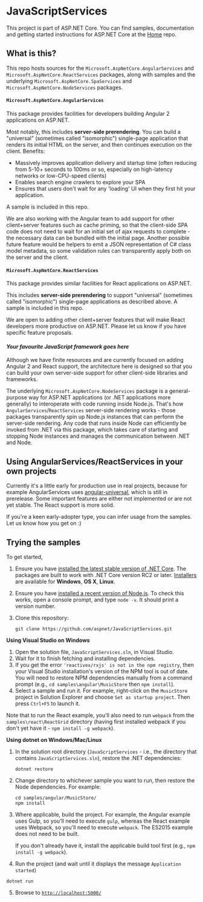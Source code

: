 JavaScriptServices
========

This project is part of ASP.NET Core. You can find samples, documentation and getting started instructions for ASP.NET Core at the [Home](https://github.com/aspnet/home) repo.

## What is this?

This repo hosts sources for the `Microsoft.AspNetCore.AngularServices` and `Microsoft.AspNetCore.ReactServices` packages, along with samples and the underlying `Microsoft.AspNetCore.SpaServices` and `Microsoft.AspNetCore.NodeServices` packages.

#### `Microsoft.AspNetCore.AngularServices`

This package provides facilities for developers building Angular 2 applications on ASP.NET.

Most notably, this includes **server-side prerendering**. You can build a "universal" (sometimes called "isomorphic") single-page application that renders its initial HTML on the server, and then continues execution on the client. Benefits:
 * Massively improves application delivery and startup time (often reducing from 5-10+ seconds to 100ms or so, especially on high-latency networks or low-CPU-speed clients)
 * Enables search engine crawlers to explore your SPA
 * Ensures that users don't wait for any 'loading' UI when they first hit your application.

A sample is included in this repo.

We are also working with the Angular team to add support for other client+server features such as cache priming, so that the client-side SPA code does not need to wait for an initial set of ajax requests to complete - the necessary data can be bundled with the initial page. Another possible future feature would be helpers to emit a JSON representation of C# class model metadata, so some validation rules can transparently apply both on the server and the client.

#### `Microsoft.AspNetCore.ReactServices`

This package provides similar facilities for React applications on ASP.NET.

This includes **server-side prerendering** to support "universal" (sometimes called "isomorphic") single-page applications as described above. A sample is included in this repo.

We are open to adding other client+server features that will make React developers more productive on ASP.NET. Please let us know if you have specific feature proposals.

#### *Your favourite JavaScript framework goes here*

Although we have finite resources and are currently focused on adding Angular 2 and React support, the architecture here is designed so that you can build your own server-side support for other client-side libraries and frameworks.

The underlying `Microsoft.AspNetCore.NodeServices` package is a general-purpose way for ASP.NET applications (or .NET applications more generally) to interoperate with code running inside Node.js. That's how `AngularServices`/`ReactServices` server-side rendering works - those packages transparently spin up Node.js instances that can perform the server-side rendering. Any code that runs inside Node can efficiently be invoked from .NET via this package, which takes care of starting and stopping Node instances and manages the communication between .NET and Node.

## Using AngularServices/ReactServices in your own projects

Currently it's a little early for production use in real projects, because for example AngularServices uses [angular-universal](https://github.com/angular/universal), which is still in prerelease. Some important features are either not implemented or are not yet stable. The React support is more solid.

If you're a keen early-adopter type, you can infer usage from the samples. Let us know how you get on :)

## Trying the samples

To get started,

1. Ensure you have [installed the latest stable version of .NET Core](https://www.microsoft.com/net). The packages are built to work with .NET Core version RC2 or later. [Installers](https://www.microsoft.com/net/download) are available for **Windows**, **OS X**, **Linux**.
2. Ensure you have [installed a recent version of Node.js](https://nodejs.org/en/). To check this works, open a console prompt, and type `node -v`. It should print a version number.
3. Clone this repository:

   ```
   git clone https://github.com/aspnet/JavaScriptServices.git
   ```

**Using Visual Studio on Windows**

1. Open the solution file, `JavaScriptServices.sln`, in Visual Studio.
2. Wait for it to finish fetching and installing dependencies.
3. If you get the error `'reactivex/rxjs' is not in the npm registry`, then your Visual Studio installation's version of the NPM tool is out of date. You will need to restore NPM dependencies manually from a command prompt (e.g., `cd samples\angular\MusicStore` then `npm install`).
4. Select a sample and run it. For example, right-click on the `MusicStore` project in Solution Explorer and choose `Set as startup project`. Then press `Ctrl+F5` to launch it.

Note that to run the React example, you'll also need to run `webpack` from the `samples\react\ReactGrid` directory (having first installed webpack if you don't yet have it - `npm install -g webpack`).

**Using dotnet on Windows/Mac/Linux**

1. In the solution root directory (`JavaScriptServices` - i.e., the directory that contains `JavaScriptServices.sln`), restore the .NET dependencies:

   ```
   dotnet restore
   ```

2. Change directory to whichever sample you want to run, then restore the Node dependencies. For example:

   ```
   cd samples/angular/MusicStore/
   npm install
   ```

3. Where applicable, build the project. For example, the Angular example uses Gulp, so you'll need to execute `gulp`, whereas the React example uses Webpack, so you'll need to execute `webpack`. The ES2015 example does not need to be built.

   If you don't already have it, install the applicable build tool first (e.g., `npm install -g webpack`).

4. Run the project (and wait until it displays the message `Application started`)

  ```
  dotnet run
  ```

5. Browse to [`http://localhost:5000/`](http://localhost:5000/)
